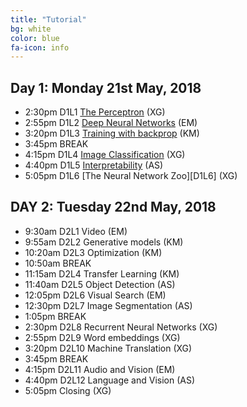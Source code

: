 ```yaml
---
title: "Tutorial"
bg: white
color: blue
fa-icon: info
---
```


## Day 1: Monday 21st May, 2018

- 2:30pm D1L1 [The Perceptron][D1L1] (XG) 
- 2:55pm D1L2 [Deep Neural Networks][D1L2] (EM)
- 3:20pm D1L3 [Training with backprop][D1L3] (KM)
- 3:45pm BREAK
- 4:15pm D1L4 [Image Classification][D1L4] (XG)
- 4:40pm D1L5 [Interpretability][D1L5] (AS)
- 5:05pm D1L6 [The Neural Network Zoo][D1L6] (XG) 

## DAY 2: Tuesday 22nd May, 2018

- 9:30am D2L1 Video (EM) 
- 9:55am D2L2 Generative models (KM)
- 10:20am D2L3 Optimization (KM)
- 10:50am BREAK
- 11:15am D2L4 Transfer Learning (KM)
- 11:40am D2L5 Object Detection (AS)
- 12:05pm D2L6 Visual Search (EM)
- 12:30pm D2L7 Image Segmentation (AS)
- 1:05pm BREAK
- 2:30pm D2L8 Recurrent Neural Networks (XG)
- 2:55pm D2L9 Word embeddings (XG)
- 3:20pm D2L10 Machine Translation (XG)
- 3:45pm BREAK
- 4:15pm D2L11 Audio and Vision (EM)
- 4:40pm D2L12 Language and Vision (AS)
- 5:05pm Closing (XG)

[D1L1]: https://github.com/telecombcn-dl/2018-dlmm/raw/master/D1L01_ThePerceptron.pdf
[D1L2]: https://github.com/telecombcn-dl/2018-dlmm/raw/master/D1L02_Deep.pdf
[D1L3]: https://github.com/telecombcn-dl/2018-dlmm/raw/master/D1L03_Backprop.pdf
[D1L4]: https://github.com/telecombcn-dl/2018-dlmm/raw/master/D1L04_ImageNet.pdf
[D1L5]: https://github.com/telecombcn-dl/2018-dlmm/raw/master/D1L05_Visualization.pdf
